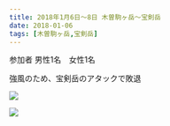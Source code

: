 ```yaml
---
title: 2018年1月6日～8日 木曽駒ヶ岳～宝剣岳
date: 2018-01-06
tags: [木曽駒ヶ岳,宝剣岳]
---
```


参加者 男性1名　女性1名  

強風のため、宝剣岳のアタックで敗退  

![](20180106_6.jpg)

![](20180106_7.jpg)
